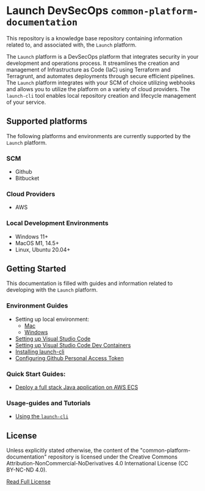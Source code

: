 # Launch DevSecOps `common-platform-documentation`

This repository is a knowledge base repository containing information related to, and associated with, the `Launch` platform.

The `Launch` platform is a DevSecOps platform that integrates security in your development and operations process. It streamlines the creation and management of Infrastructure as Code (IaC) using Terraform and Terragrunt, and automates deployments through secure efficient pipelines. The `Launch` platform integrates with your SCM of choice utilizing webhooks and allows you to utilize the platform on a variety of cloud providers. The `launch-cli` tool enables local repository creation and lifecycle management of your service.

## Supported platforms
The following platforms and environments are currently supported by the `Launch` platform.

### SCM
- Github
- Bitbucket

### Cloud Providers
- AWS

### Local Development Environments
- Windows 11+
- MacOS M1, 14.5+
- Linux, Ubuntu 20.04+

## Getting Started

This documentation is filled with guides and information related to developing with the `Launch` platform. 

### Environment Guides
- Setting up local environment: 
    - [Mac](./platform/development-environments/local/java/mac/README.md)
    - [Windows](./platform/development-environments/local/java/windows/README.md)
- [Setting up Visual Studio Code](./platform/development-environments/local/vscode/README.md)
- [Setting up Visual Studio Code Dev Containers](./platform/development-environments/local/vscode/dev-containers/README.md)
- [Installing launch-cli](./../../../../README.md)
- [Configuring Github Personal Access Token](#TODO)

### Quick Start Guides:
- [Deploy a full stack Java application on AWS ECS](./platform/cli/usage-guides/new-service/java/aws/README.md)

### Usage-guides and Tutorials
- [Using the `launch-cli`](./platform/cli/usage-guides/README.md)


## License
Unless explicitly stated otherwise, the content of the "common-platform-documentation" repository is licensed under the Creative Commons Attribution-NonCommercial-NoDerivatives 4.0 International License (CC BY-NC-ND 4.0).

[Read Full License](./LICENSE)